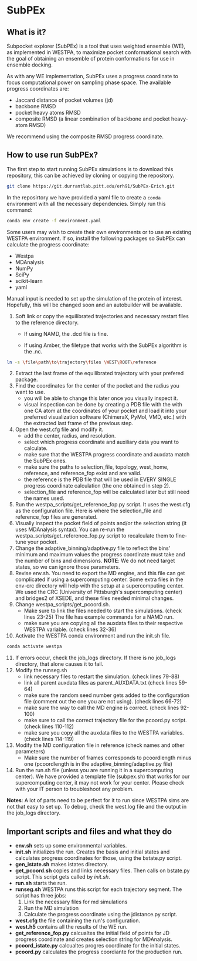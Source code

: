 # SubPEx 

## What is it?

Subpocket explorer (SubPEx) is a tool that uses weighted ensemble (WE), as
implemented in WESTPA, to maximize pocket conformational search with the goal of
obtaining an ensemble of protein conformations for use in ensemble docking.

As with any WE implementation, SubPEx uses a progress coordinate to focus
computational power on sampling phase space. The available progress coordinates
are:

- Jaccard distance of pocket volumes (jd)
- backbone RMSD
- pocket heavy atoms RMSD
- composite RMSD (a linear combination of backbone and pocket heavy-atom RMSD)

We recommend using the composite RMSD progress coordinate.

## How to use run SubPEx?

The first step to start running SubPEx simulations is to download this repository, this can be achieved by cloning or copying the repository. 

```bash
git clone https://git.durrantlab.pitt.edu/erh91/SubPEx-Erich.git
```

In the reposirtory we have provided a yaml file to create a `conda` environment with all the necessary
dependencies. Simply run this command:

```bash
conda env create -f environment.yaml
```

Some users may wish to create their own environments or to use an existing
WESTPA environment. If so, install the following packages so SubPEx can
calculate the progress coordinate: 

- Westpa
- MDAnalysis 
- NumPy
- SciPy
- scikit-learn
- yaml

Manual input is needed to set up the simulation of the protein of interest.
Hopefully, this will be changed soon and an autobuilder will be available.

1. Soft link or copy the equilibrated trajectories and necessary restart files
   to the reference directory.
    - If using NAMD, the .dcd file is fine.

    - If using Amber, the filetype that works with the SubPEx algorithm is the
      .nc.
```bash
ln -s \file\path\to\trajectory\files \WEST\ROOT\reference
```
2. Extract the last frame of the equilibrated trajectory with your prefered package.
3. Find the coordinates for the center of the pocket and the radius you want to
   use.
    - you will be able to change this later once you visually inspect it.
    - visual inspection can be done by creating a PDB file with the with one
      CA atom at the coordinates of your pocket and load it into your preferred
      visualization software (ChimeraX, PyMol, VMD, etc.) with the extracted last frame 
      of the previous step.
4. Open the west.cfg file and modify it. 
    - add the center, radius, and resolution.
    - select which progress coordinate and auxiliary data you want to calculate.
    - make sure that the WESTPA progress coordinate and auxdata match the SubPEx
      ones.
    - make sure the paths to selection_file, topology, west_home, reference, and
      reference_fop exist and are valid.
    - the reference is the PDB file that will be used in EVERY SINGLE progress
      coordinate calculation (the one obtained in step 2).
    - selection_file and reference_fop will be calculated later but still need
      the names used.
5. Run the westpa_scripts/get_reference_fop.py script. It uses the west.cfg as
   the configuration file. Here is where the selection_file and reference_fop
   files are generated. 
6. Visually inspect the pocket field of points and/or the selection string (it uses
   MDAnalysis syntax). You can re-run the westpa_scripts/get_reference_fop.py
   script to recalculate them to fine-tune your pocket.
7. Change the adaptive_binning/adaptive.py file to reflect the bins' minimum and
   maximum values the progress coordinate must take and the number of bins and
   dimensions. __NOTE__: We do not need target states, so we can ignore those parameters.
8. Revise env.sh. You need to export the MD engine, and this file can get
   complicated if using a supercomputing center. Some extra files in the env-crc
   directory will help with the setup at a supercomputing center. We used the
   CRC (University of Pittsburgh's supercomputing center) and bridges2 of XSEDE,
   and these files needed minimal changes.
9. Change westpa_scripts/get_pcoord.sh.
    - Make sure to link the files needed to start the simulations. (check lines 23-25)
      The file has example commands for a NAMD run.
    - make sure you are copying all the auxdata files to their respective WESTPA
      variable. (check lines 32-36)
10. Activate the WESTPA conda environment and run the init.sh file.
```bash
conda activate westpa
```
11. If errors occur, check the job_logs directory. If there is no job_logs
    directory, that alone causes it to fail.
12. Modify the runseg.sh
    - link necessary files to restart the simulation. (check lines 79-88)
    - link all parent auxdata files as parent_AUXDATA.txt (check lines 59-64)
    - make sure the random seed number gets added to the configuration file
      (comment out the one you are not using). (check lines 66-72)
    - make sure the way to call the MD engine is correct. (check lines 92-100)
    - make sure to call the correct trajectory file for the pcoord.py script. (check lines 110-112)
    - make sure you copy all the auxdata files to the WESTPA variables. (check lines 114-119)
13. Modify the MD configuration file in reference (check names and other
    parameters)
    - Make sure the number of frames corresponds to pcoordlength minus one
      (pcoordlength is in the adaptive_binning/adaptive.py file)
14. Run the run.sh file (unless you are running it in a supercomputing center).
    We have provided a template file (subpex.sh) that works for our supercomputing center, 
    it may not work for your center. Please check with your IT person to troubleshoot any
    problem.

__Notes__: A lot of parts need to be perfect for it to run since WESTPA sims are
not that easy to set up. To debug, check the west.log file and the output in the
job_logs directory.

## Important scripts and files and what they do 

- __env.sh__ sets up some environmental variables.
- __init.sh__ initializes the run. Creates the basis and initial states and
  calculates progress coordinates for those, using the bstate.py script.
- __gen_istate.sh__ makes istates directory.
- __get_pcoord.sh__ copies and links necessary files. Then calls on bstate.py
  script. This script gets called by _init.sh_.
- __run.sh__ starts the run.
- __runseg.sh__ WESTPA runs this script for each trajectory segment. The script
  has three jobs:
    1) Link the necessary files for md simulations
    2) Run the MD simulation
    3) Calculate the progress coordinate using the jdistance.py script.
- __west.cfg__ the file containing the run's configuration.
- __west.h5__ contains all the results of the WE run.
- __get_reference_fop.py__ calcualtes the initial field of points for JD progress 
  coordinate and creates selection string for MDAnalysis.
- __pcoord_istate.py__ calcualtes progres coordinate for the initial states.
- __pcoord.py__ calculates the progress coordiante for the production run.
